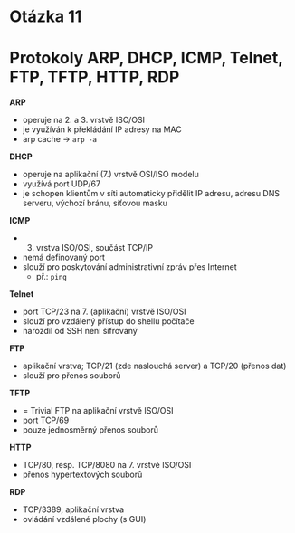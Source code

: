 # Otázka 11

# Protokoly ARP, DHCP, ICMP, Telnet, FTP, TFTP, HTTP, RDP

**ARP**
- operuje na 2. a 3. vrstvě ISO/OSI
- je využíván k překládání IP adresy na MAC
- arp cache -> `arp -a`

**DHCP**
- operuje na aplikační (7.) vrstvě OSI/ISO modelu
- využívá port UDP/67
- je schopen klientům v síti automaticky přidělit IP adresu, adresu DNS serveru, výchozí bránu, síťovou masku

**ICMP**
- 3. vrstva ISO/OSI, součást TCP/IP
- nemá definovaný port
- slouží pro poskytování administrativní zpráv přes Internet
	- př.: `ping`

**Telnet**
- port TCP/23 na 7. (aplikační) vrstvě ISO/OSI
- slouží pro vzdálený přístup do shellu počítače
- narozdíl od SSH není šifrovaný

**FTP**
- aplikační vrstva; TCP/21 (zde naslouchá server) a TCP/20 (přenos dat)
- slouží pro přenos souborů

**TFTP**
- = Trivial FTP na aplikační vrstvě ISO/OSI
- port TCP/69
- pouze jednosměrný přenos souborů

**HTTP**
- TCP/80, resp. TCP/8080 na 7. vrstvě ISO/OSI
- přenos hypertextových souborů

**RDP**
- TCP/3389, aplikační vrstva
- ovládání vzdálené plochy (s GUI)